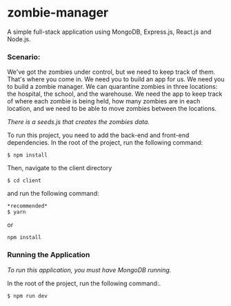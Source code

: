 # zombie-manager

A simple full-stack application using MongoDB, Express.js, React.js and Node.js.


### Scenario:
We've got the zombies under control, but we need to keep track of them. That's where you come in. We need you to build an app for us. We need you to build a zombie manager.
We can quarantine zombies in three locations: the hospital, the school, and the warehouse. We need the app to keep track of where each zombie is being held, how many zombies are in each location, and we need to be able to move zombies between the locations.

*There is a seeds.js that creates the zombies data.*


To run this project, you need to add the back-end and front-end dependencies.
In the root of the project, run the following command:
```
$ npm install
```

Then, navigate to the client directory 
```
$ cd client
```

and run the following command:
```
*recommended*
$ yarn
```
or
```
npm install
```


### Running the Application

*To run this application, you must have MongoDB running.*

In the root of the project, run the following command:.
```
$ npm run dev
```
